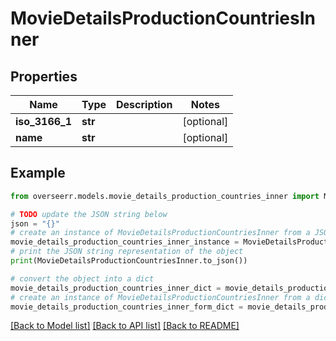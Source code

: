 # MovieDetailsProductionCountriesInner


## Properties

Name | Type | Description | Notes
------------ | ------------- | ------------- | -------------
**iso_3166_1** | **str** |  | [optional] 
**name** | **str** |  | [optional] 

## Example

```python
from overseerr.models.movie_details_production_countries_inner import MovieDetailsProductionCountriesInner

# TODO update the JSON string below
json = "{}"
# create an instance of MovieDetailsProductionCountriesInner from a JSON string
movie_details_production_countries_inner_instance = MovieDetailsProductionCountriesInner.from_json(json)
# print the JSON string representation of the object
print(MovieDetailsProductionCountriesInner.to_json())

# convert the object into a dict
movie_details_production_countries_inner_dict = movie_details_production_countries_inner_instance.to_dict()
# create an instance of MovieDetailsProductionCountriesInner from a dict
movie_details_production_countries_inner_form_dict = movie_details_production_countries_inner.from_dict(movie_details_production_countries_inner_dict)
```
[[Back to Model list]](../README.md#documentation-for-models) [[Back to API list]](../README.md#documentation-for-api-endpoints) [[Back to README]](../README.md)



